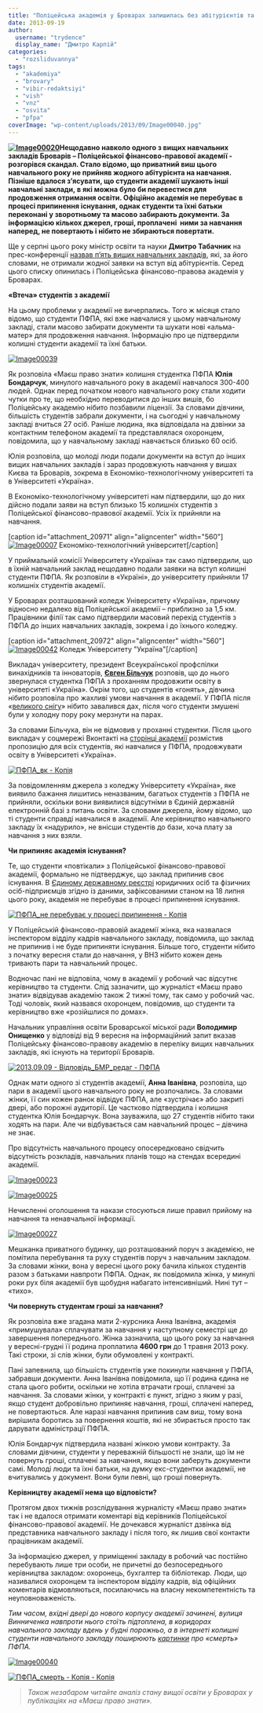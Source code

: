```yaml
---
title: "Поліцейська академія у Броварах залишилась без абітурієнтів та... студентів?"
date: 2013-09-19
author: 
  username: "trydence"
  display_name: "Дмитро Карпій"
categories: 
  - "rozsliduvannya"
tags: 
  - "akademiya"
  - "brovary"
  - "vibir-redaktsiyi"
  - "vish"
  - "vnz"
  - "osvita"
  - "pfpa"
coverImage: "wp-content/uploads/2013/09/Image00040.jpg"
---
```


**[![Image00020](https://mpz.brovary.org/wp-content/uploads/2013/09/Image00020.jpg)](https://mpz.brovary.org/wp-content/uploads/2013/09/Image00020.jpg)Нещодавно навколо одного з вищих навчальних закладів Броварів – Поліцейської фінансово-правової академії - розгорівся скандал. Стало відомо, що приватний виш цього навчального року не прийняв жодного абітурієнта на навчання. Пізніше вдалося з’ясувати, що студенти академії шукають інші навчальні заклади, в які можна було би перевестися для продовження отримання освіти. Офіційно академія не перебуває в процесі припинення існування, однак студенти та їхні батьки переконані у зворотньому та масово забирають документи. За інформацією кількох джерел, гроші, проплачені  ними за навчання наперед, не повертають і нібито не збираються повертати.**

Ще у серпні цього року міністр освіти та науки **Дмитро Табачник** на прес-конференції [назвав п’ять вищих навчальних закладів](http://nbnews.com.ua/ua/news/97158/), які, за його словами, не отримали жодної заявки на вступ від абітурієнтів. Серед цього списку опинилась і Поліцейська фінансово-правова академія у Броварах.

**«Втеча» студентів з академії**

На цьому проблеми у академії не вичерпались. Того ж місяця стало відомо, що студенти ПФПА, які вже навчалися у цьому навчальному закладі, стали масово забирати документи та шукати нові «альма-матер» для продовження навчання. Інформацію про це підтвердили колишні студенти академії та їхні батьки.

[![Image00039](https://mpz.brovary.org/wp-content/uploads/2013/09/Image00039.jpg)](https://mpz.brovary.org/wp-content/uploads/2013/09/Image00039.jpg)

Як розповіла «Маєш право знати» колишня студентка ПФПА **Юлія Бондарчук**, минулого навчального року в академії навчалося 300-400 людей. Однак перед початком нового навчального року стали ходити чутки про те, що необхідно переводитися до інших вишів, бо Поліцейську академію нібито позбавили ліцензії. За словами дівчини, більшість студентів забрали документи, і на сьогодні у навчальному закладі вчиться 27 осіб. Раніше людина, яка відповідала на дзвінки за контактним телефоном академії та представлялася охоронцем, повідомила, що у навчальному закладі навчається близько 60 осіб.

Юлія розповіла, що молоді люди подали документи на вступ до інших вищих навчальних закладів і зараз продовжують навчання у вишах Києва та Броварів, зокрема в Економіко-технологічному університеті та в Університеті «Україна».

В Економіко-технологічному університеті нам підтвердили, що до них дійсно подали заяви на вступ близько 15 колишніх студентів з Поліцейської фінансово-правової академії. Усіх їх прийняли на навчання.

\[caption id="attachment\_20971" align="aligncenter" width="560"\][![Image00007](https://mpz.brovary.org/wp-content/uploads/2013/09/Image00007.jpg)](https://mpz.brovary.org/wp-content/uploads/2013/09/Image00007.jpg) Економіко-технологічний університет\[/caption\]

У приймальній комісії Університету «Україна» так само підтвердили, що в їхній навчальний заклад нещодавно подали заявки на вступ колишні студенти ПФПА. Як розповіли в «Україні», до університету прийняли 17 колишніх студентів академії.

У Броварах розташований коледж Університету «Україна», причому відносно недалеко від Поліцейської академії – приблизно за 1,5 км. Працівники філії так само підтвердили масовий перехід студентів з ПФПА до інших навчальних закладів, зокрема і до їхнього коледжу.

\[caption id="attachment\_20972" align="aligncenter" width="560"\][![Image00042](https://mpz.brovary.org/wp-content/uploads/2013/09/Image00042.jpg)](https://mpz.brovary.org/wp-content/uploads/2013/09/Image00042.jpg) Коледж Університету "Україна"\[/caption\]

Викладач університету, президент Всеукраїнської профспілки винахідників та інноваторів, [**Євген Більчук**](https://vk.com/id41172024) розповів, що до нього звернулася студентка ПФПА з проханням продовжити освіту в університеті «Україна». Окрім того, що студентів «гонять», дівчина нібито розповіла про жахливі умови навчання в академії. У ПФПА після «[великого снігу](https://mpz.brovary.org/brovarchani-viyshli-na-borotbu-zi-snigovoyu-stihiyeyu-foto/)» нібито завалився дах, після чого студенти змушені були у холодну пору року мерзнути на парах.

За словами Більчука, він не відмовив у проханні студентки. Після цього викладач у соцмережі Вконтакті на [сторінці академії](https://vk.com/pfpa_brovary) розмістив пропозицію для всіх студентів, які навчалися у ПФПА, продовжувати освіту в Університеті «Україна».

[![ПФПА_вк - Копія](https://mpz.brovary.org/wp-content/uploads/2013/09/PFPA_vk-Kopiya.jpg)](https://mpz.brovary.org/wp-content/uploads/2013/09/PFPA_vk-Kopiya.jpg)

За повідомленням джерела з коледжу Університету «Україна», яке виявило бажання лишитись неназваним, багатьох студентів з ПФПА не прийняли, оскільки вони виявилися відсутніми в Єдиній державній електронній базі з питань освіти. За словами джерела, йому відомо, що ті студенти справді навчалися в академії. Але керівництво навчального закладу їх «надурило», не внісши студентів до бази, хоча плату за навчання з них взяли.

**Чи припиняє академія існування?**

Те, що студенти «повтікали» з Поліцейської фінансово-правової академії, формально не підтверджує, що заклад припинив своє існування. В [Єдиному державному реєстрі](http://irc.gov.ua/) юридичних осіб та фізичних осіб-підприємців згідно із даними, зафіксованими станом на 18 липня цього року, академія не перебуває в процесі припинення існування.

[![ПФПА_не перебуває у процесі припинення - Копія](https://mpz.brovary.org/wp-content/uploads/2013/09/PFPA_ne-perebuvaye-u-protsesi-pripinennya-Kopiya.jpg)](https://mpz.brovary.org/wp-content/uploads/2013/09/PFPA_ne-perebuvaye-u-protsesi-pripinennya-Kopiya.jpg)

У Поліцейській фінансово-правовій академії жінка, яка назвалася інспектором відділу кадрів навчального закладу, повідомила, що заклад не припинив і не буде припиняти існування. Більше того, студенти нібито з початку вересня стали до навчання, у ВНЗ нібито кожен день тривають пари та навчальний процес.

Водночас пані не відповіла, чому в академії у робочий час відсутнє керівництво та студенти. Слід зазначити, що журналіст «Маєш право знати» відвідував академію також 2 тижні тому, так само у робочий час. Тоді чоловік, який назвався охоронцем, повідомив, що студенти та керівництво вже «розійшлися по домах».

Начальник управління освіти Броварської міської ради **Володимир Онищенко** у відповіді від 9 вересня на інформаційний запит вказав Поліцейську фінансово-правову академію в переліку вищих навчальних закладів, які існують на території Броварів.

[![2013.09.09 - Відповідь_БМР_редаг - ПФПА](https://mpz.brovary.org/wp-content/uploads/2013/09/2013.09.09-Vidpovid_BMR_redag-PFPA.jpg)](https://mpz.brovary.org/wp-content/uploads/2013/09/2013.09.09-Vidpovid_BMR_redag-PFPA.jpg)

Однак мати одного зі студентів академії, **Анна Іванівна**, розповіла, що пари в академії цього навчального року не розпочались. За словами жінки, її син кожен ранок відвідує ПФПА, але «зустрічає» або закриті двері, або порожні аудиторії. Це частково підтвердила і колишня студентка Юлія Бондарчук. Вона зауважила, що 27 студентів нібито таки ходять на пари. Але чи відбувається сам навчальний процес – дівчина не знає.

Про відсутність навчального процесу опосередковано свідчить відсутність розкладів, навчальних планів тощо на стендах всередині академії.

[![Image00023](https://mpz.brovary.org/wp-content/uploads/2013/09/Image00023.jpg)](https://mpz.brovary.org/wp-content/uploads/2013/09/Image00023.jpg)

[![Image00025](https://mpz.brovary.org/wp-content/uploads/2013/09/Image00025.jpg)](https://mpz.brovary.org/wp-content/uploads/2013/09/Image00025.jpg)

Нечисленні оголошення та накази стосуються лише правил прийому на навчання та ненавчальної інформації.

[![Image00027](https://mpz.brovary.org/wp-content/uploads/2013/09/Image00027.jpg)](https://mpz.brovary.org/wp-content/uploads/2013/09/Image00027.jpg)

Мешканка приватного будинку, що розташований поруч з академією, не помітила перебування та руху студентів поруч з навчальним закладом. За словами жінки, вона у вересні цього року бачила кількох студентів разом з батьками навпроти ПФПА. Однак, як повідомила жінка, у минулі роки рух біля академії був щобудня набагато інтенсивніший. Нині тут – «тихо».

**Чи повернуть студентам гроші за навчання?**

Як розповіла вже згадана мати 2-курсника Анна Іванівна, академія «примушувала» сплачувати за навчання у наступному семестрі ще до завершення попереднього. Жінка зазначила, що цього року за навчання у вересні-грудні її родина проплатила **4600 грн** до 1 травня 2013 року. Такі строки, зі слів жінки, були обумовлені у контракті.

Пані запевнила, що більшість студентів уже покинули навчання у ПФПА, забравши документи. Анна Іванівна повідомила, що її родина єдина не стала цього робити, оскільки не хотіла втрачати гроші, сплачені за навчання. За словами жінки, у контракті є пункт, згідно з яким у разі, якщо студент добровільно припиняє навчання, гроші, сплачені наперед, не повертаються. Але наразі навчання припинив сам виш, тому вона вирішила боротись за повернення коштів, які не збирається просто так дарувати адміністрації ПФПА.

Юлія Бондарчук підтвердила названі жінкою умови контракту. За словами дівчини, студенти у переважній більшості не знали, що їм не повернуть гроші, сплачені за навчання, якщо вони заберуть документи самі. Молоді люди та їхні батьки, на думку екс-студентки академії, не вчитувались у документ. Вони були певні, що гроші повернуть.

**Керівництву академії нема що відповісти?**

Протягом двох тижнів розслідування журналісту «Маєш право знати» так і не вдалося отримати коментарі від керівників Поліцейської фінансово-правової академії. Не дочекався журналіст дзвінка від представника навчального закладу і після того, як лишив свої контакти працівникам академії.

За інформацією джерел, у приміщенні закладу в робочий час постійно перебувають лише три особи, не причетні до безпосереднього керівництва закладом: охоронець, бухгалтер та бібліотекар. Люди, що називалися охоронцем та інспектором відділу кадрів, від офіційних коментарів відмовляються, посилаючись на власну некомпетентність та неуповноваженість.

_Тим часом, вхідні двері до нового корпусу академії зачинені, вулиця Винниченка навпроти нього стоїть підтоплена, в коридорах навчального закладу вдень у будні порожньо, а в інтернеті колишні студенти навчального закладу поширюють [картинки](https://vk.com/pfpa_brovary?w=wall-42754630_110) про «смерть» ПФПА._

[![Image00040](https://mpz.brovary.org/wp-content/uploads/2013/09/Image00040.jpg)](https://mpz.brovary.org/wp-content/uploads/2013/09/Image00040.jpg)

[![ПФПА_смерть - Копія - Копія](https://mpz.brovary.org/wp-content/uploads/2013/09/PFPA_smert-Kopiya-Kopiya.jpg)](https://mpz.brovary.org/wp-content/uploads/2013/09/PFPA_smert-Kopiya-Kopiya.jpg)

> _Також незабаром читайте аналіз стану вищої освіти у Броварах у публікаціях на «Маєш право знати»._
